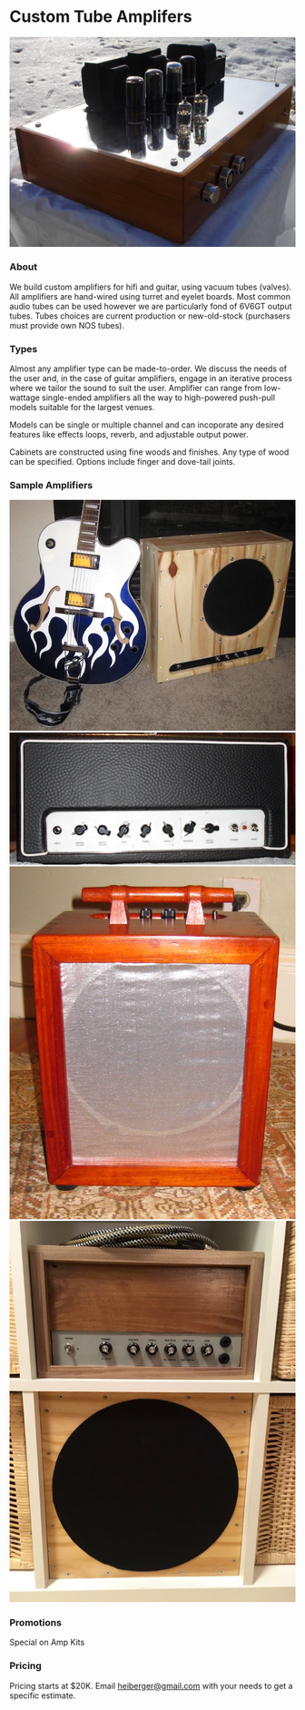 # Custom Tube Amplifers

<img src="/images/hifi.jpg" alt="Image of HiFi Amplifier">

### About

We build custom amplifiers for hifi and guitar, using vacuum tubes (valves). All amplifiers are hand-wired using turret and eyelet boards. Most common audio tubes can be used however we are particularly fond of 6V6GT output tubes. Tubes choices are current production or new-old-stock (purchasers must provide own NOS tubes).

### Types

Almost any amplifier type can be made-to-order. We discuss the needs of the user and, in the case of guitar amplifiers, engage in an iterative process where we tailor the sound to suit the user. Amplifier can range from low-wattage single-ended amplifiers all the way to high-powered push-pull models suitable for the largest venues.

Models can be single or multiple channel and can incoporate any desired features like effects loops, reverb, and adjustable output power.

Cabinets are constructed using fine woods and finishes. Any type of wood can be specified. Options include finger and dove-tail joints.

### Sample Amplifiers

<img src="/images/four_day.jpg" alt="Four-Day Guitar Amplifier" width="600">

<img src="/images/hiwatt.jpg" alt="Image of Hiwatt-Type Amplifier" width="600">

<img src="/images/red_combo.jpg" alt="Image of Red Combo Amplifier" width="600">

<img src="/images/expedit.jpg" alt="Image of Expedit Amplifier" width="600">

### Promotions

Special on Amp Kits

### Pricing

Pricing starts at $20K. Email heiberger@gmail.com with your needs to get a specific estimate.
